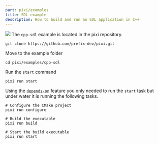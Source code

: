 ```yaml
---
part: pixi/examples
title: SDL example
description: How to build and run an SDL application in C++
---
```


![](https://storage.googleapis.com/prefix-cms-images/docs/sdl_examle.png)
The `cpp-sdl` example is located in the pixi repository.

```shell
git clone https://github.com/prefix-dev/pixi.git
```

Move to the example folder

```shell
cd pixi/examples/cpp-sdl
```

Run the `start` command

```shell
pixi run start
```

Using the [`depends-on`](../features/advanced_tasks.md#depends-on) feature you only needed to run the `start` task but under water it is running the following tasks.

```shell
# Configure the CMake project
pixi run configure

# Build the executable
pixi run build

# Start the build executable
pixi run start
```
